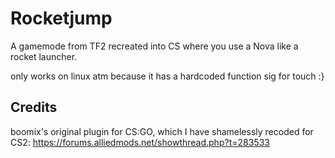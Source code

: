 # Rocketjump
A gamemode from TF2 recreated into CS where you use a Nova like a rocket launcher.

only works on linux atm because it has a hardcoded function sig for touch :}

## Credits
boomix's original plugin for CS:GO, which I have shamelessly recoded for CS2: https://forums.alliedmods.net/showthread.php?t=283533